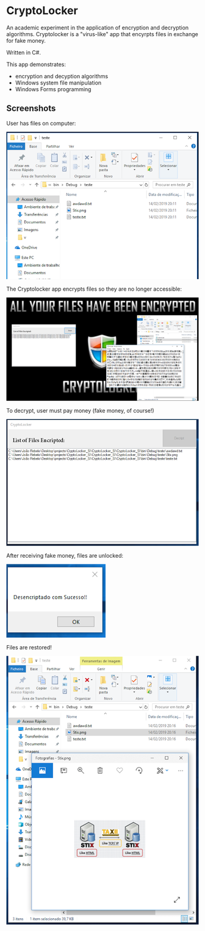 # CryptoLocker

An academic experiment in the application of encryption and decryption algorithms. Cryptolocker is a "virus-like" app that encyrpts files in exchange for fake money.

Written in C#.

This app demonstrates:

* encryption and decyption algorithms
* Windows system file manipulation
* Windows Forms programming

## Screenshots

User has files on computer:

<img src="screenshots/01.png" />

The Cryptolocker app encrypts files so they are no longer accessible:

<img src="screenshots/02a.png" />

To decrypt, user must pay money (fake money, of course!)

<img src="screenshots/03.png" />

After receiving fake money, files are unlocked:

<img src="screenshots/04.png" />

Files are restored!

<img src="screenshots/05.png" />

